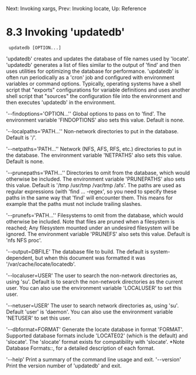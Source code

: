 Next: Invoking xargs,  Prev: Invoking locate,  Up: Reference

8.3 Invoking 'updatedb'
=======================

     updatedb [OPTION...]

   'updatedb' creates and updates the database of file names used by
'locate'.  'updatedb' generates a list of files similar to the output of
'find' and then uses utilities for optimizing the database for
performance.  'updatedb' is often run periodically as a 'cron' job and
configured with environment variables or command options.  Typically,
operating systems have a shell script that "exports" configurations for
variable definitions and uses another shell script that "sources" the
configuration file into the environment and then executes 'updatedb' in
the environment.

'--findoptions='OPTION...''
     Global options to pass on to 'find'.  The environment variable
     'FINDOPTIONS' also sets this value.  Default is none.

'--localpaths='PATH...''
     Non-network directories to put in the database.  Default is '/'.

'--netpaths='PATH...''
     Network (NFS, AFS, RFS, etc.)  directories to put in the database.
     The environment variable 'NETPATHS' also sets this value.  Default
     is none.

'--prunepaths='PATH...''
     Directories to omit from the database, which would otherwise be
     included.  The environment variable 'PRUNEPATHS' also sets this
     value.  Default is '/tmp /usr/tmp /var/tmp /afs'.  The paths are
     used as regular expressions (with 'find ... -regex', so you need to
     specify these paths in the same way that 'find' will encounter
     them.  This means for example that the paths must not include
     trailing slashes.

'--prunefs='PATH...''
     Filesystems to omit from the database, which would otherwise be
     included.  Note that files are pruned when a filesystem is reached;
     Any filesystem mounted under an undesired filesystem will be
     ignored.  The environment variable 'PRUNEFS' also sets this value.
     Default is 'nfs NFS proc'.

'--output=DBFILE'
     The database file to build.  The default is system-dependent, but
     when this document was formatted it was
     '/var/cache/locate/locatedb'.

'--localuser=USER'
     The user to search the non-network directories as, using 'su'.
     Default is to search the non-network directories as the current
     user.  You can also use the environment variable 'LOCALUSER' to set
     this user.

'--netuser=USER'
     The user to search network directories as, using 'su'.  Default
     'user' is 'daemon'.  You can also use the environment variable
     'NETUSER' to set this user.

'--dbformat=FORMAT'
     Generate the locate database in format 'FORMAT'.  Supported
     database formats include 'LOCATE02' (which is the default) and
     'slocate'.  The 'slocate' format exists for compatibility with
     'slocate'.  *Note Database Formats::, for a detailed description of
     each format.

'--help'
     Print a summary of the command line usage and exit.
'--version'
     Print the version number of 'updatedb' and exit.

